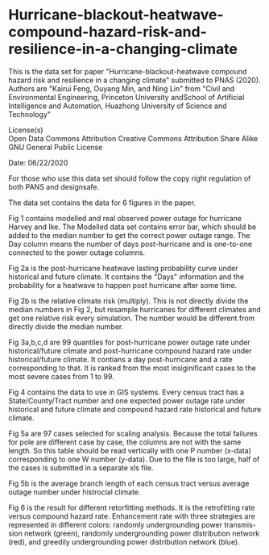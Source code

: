 # Hurricane-blackout-heatwave-compound-hazard-risk-and-resilience-in-a-changing-climate

This is the data set for paper "Hurricane-blackout-heatwave compound hazard risk and resilience in a changing climate" submitted to PNAS (2020).
Authors are "Kairui Feng, Ouyang Min, and Ning Lin"
from "Civil and Environmental Engineering, Princeton University andSchool of Artificial Intelligence and Automation, Huazhong University of Science and Technology"

License(s) 	
Open Data Commons Attribution
Creative Commons Attribution Share Alike
GNU General Public License 

Date: 06/22/2020

For those who use this data set should follow the copy right regulation of both PANS and designsafe.

The data set contains the data for 6 figures in the paper.

Fig 1 contains modelled and real observed power outage for hurricane Harvey and Ike.
The Modelled data set contains error bar, which should be added to the median number to get the correct power outage range.
The Day column means the number of days post-hurricane and is one-to-one connected to the power outage columns.

Fig 2a is the post-hurricane heatwave lasting probability curve under historical and future climate.  It contains the "Days" information and the probability for a heatwave to happen post hurricane after some time.

Fig 2b is the relative climate risk (multiply). This is not directly divide the median numbers in Fig 2, but resample hurricanes for different climates and get one relative risk every simulation. The number would be different from directly divide the median number. 

Fig 3a,b,c,d are 99 quantiles for post-hurricane power outage rate under historical/future climate and post-hurricane compound hazard rate under historical/future climate. It contians a day post-hurricane and a rate corresponding to that. It is ranked from the most insiginificant cases to the most severe cases from 1 to 99.

Fig 4 contains the data to use in GIS systems. Every census tract has a State/County/Tract number and one expected power outage rate under historical and future climate and compound hazard rate  historical and future climate. 

Fig 5a are 97 cases selected for scaling analysis. Because the total failures for pole are different case by case, the columns are not with the same length. So this table should be read vertically with one P number (x-data) corresponding to one W number (y-data). Due to the file is too large, half of the cases is submitted in a separate xls file.

Fig 5b is the average branch length of each census tract versus average outage number under histrocial climate.

Fig 6 is the result for different retorfitting methods. It is the retrofitting rate versus compound hazard rate. Enhancement rate with three strategies are represented in different colors: randomly undergrounding power transmis- sion network (green), randomly undergrounding power distribution network (red), and greedily undergrounding power distribution network (blue).
